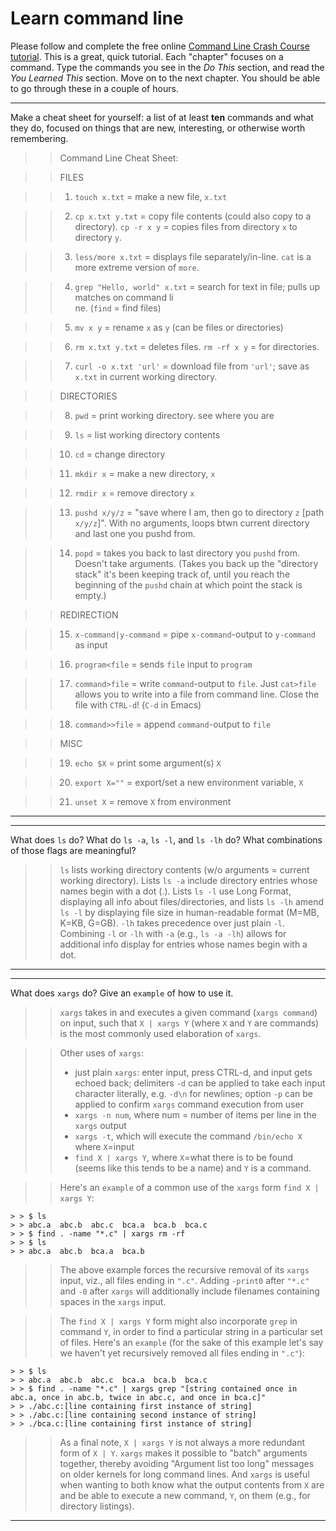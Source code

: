 # Learn command line

Please follow and complete the free online [Command Line Crash Course
tutorial](http://cli.learncodethehardway.org/book/). This is a great,
quick tutorial. Each "chapter" focuses on a command. Type the commands
you see in the _Do This_ section, and read the _You Learned This_
section. Move on to the next chapter. You should be able to go through
these in a couple of hours.


---

Make a cheat sheet for yourself: a list of at least **ten** commands and what they do, focused on things that are new, interesting, or otherwise worth remembering.

> > Command Line Cheat Sheet:

> > FILES

> > 1. `touch x.txt` = make a new file, `x.txt`

> > 2. `cp x.txt y.txt` = copy file contents (could also copy to a directory). `cp -r x y` = copies files from directory `x` to directory `y`.

> > 3. `less/more x.txt` = displays file separately/in-line. `cat` is a\
 more extreme version of `more`.

> > 4. `grep "Hello, world" x.txt` = search for text in file; pulls up matches on command li\
ne. (`find` = find files)

> > 5. `mv x y` = rename `x` as `y` (can be files or directories)

> > 6. `rm x.txt y.txt` = deletes files. `rm -rf x y` = for directories.

> > 7. `curl -o x.txt 'url'` = download file from `'url'`; save as `x.txt` in current working directory.


> > DIRECTORIES

> > 8. `pwd` = print working directory. see where you are

> > 9. `ls` = list working directory contents

> > 10. `cd` = change directory

> > 11. `mkdir x` = make a new directory, `x`

> > 12. `rmdir x` = remove directory `x` 

> > 13. `pushd x/y/z` = "save where I am, then go to directory `z` [path `x/y/z`]". With no arguments, loops btwn current directory and last one you pushd from.

> > 14. `popd` = takes you back to last directory you `pushd` from. Doesn't take arguments. (Takes you back up the "directory stack" it's been keeping track of, until you reach the beginning of the `pushd` chain at which point the stack is empty.)


> > REDIRECTION 

> > 15. `x-command|y-command` = pipe `x-command`-output to `y-command` as input

> > 16. `program<file` = sends `file` input to `program`

> > 17. `command>file` = write `command`-output to `file`. Just `cat>file` allows you to write into a file from command line. Close the file with `CTRL-d`! (`C-d` in Emacs)

> > 18. `command>>file` = append `command`-output to `file`


> > MISC

> > 19. `echo $X` = print some argument(s) `X`

> > 20. `export X=""` = export/set a new environment variable, `X`

> > 21. `unset X` = remove `X` from environment


---


---

What does `ls` do? What do `ls -a`, `ls -l`, and `ls -lh` do? What combinations of those flags are meaningful?

> > `ls` lists working directory contents (w/o arguments = current working directory). Lists `ls -a` include directory entries whose names begin with a dot (.). Lists `ls -l` use Long Format, displaying all info about files/directories, and lists `ls -lh` amend `ls -l` by displaying file size in human-readable format (M=MB, K=KB, G=GB). `-lh` takes precedence over just plain `-l`. Combining `-l` or `-lh` with `-a` (e.g., `ls -a -lh`) allows for additional info display for entries whose names begin with a dot. 

---


---

What does `xargs` do? Give an `example` of how to use it.

> > `xargs` takes in and executes a given command (`xargs command`) on input, such that `X | xargs Y` (where `X` and `Y` are commands) is the most commonly used elaboration of `xargs`. 

> > Other uses of `xargs`:
> > - just plain `xargs`: enter input, press CTRL-d, and input gets echoed back; delimiters `-d` can be applied to take each input character literally, e.g. `-d\n` for newlines; option `-p` can be applied to confirm `xargs` command execution from user
> > - `xargs -n num`, where num = number of items per line in the `xargs` output
> > - `xargs -t`, which will execute the command `/bin/echo X` where `X`=input
> > - `find X | xargs Y`, where `X`=what there is to be found (seems like this tends to be a name) and `Y` is a command. 

> > Here's an `example` of a common use of the `xargs` form `find X | xargs Y`: 
```
> > $ ls
> > abc.a  abc.b  abc.c  bca.a  bca.b  bca.c
> > $ find . -name "*.c" | xargs rm -rf
> > $ ls
> > abc.a  abc.b  bca.a  bca.b
```
> > The above example forces the recursive removal of its `xargs` input, viz., all files ending in `".c"`. Adding `-print0` after `"*.c"` and `-0` after `xargs` will additionally include filenames containing spaces in the `xargs` input.

> > The `find X | xargs Y` form might also incorporate `grep` in command `Y`, in order to find a particular string in a particular set of files. Here's an `example` (for the sake of this example let's say we haven't yet recursively removed all files ending in `".c"`):
```
> > $ ls
> > abc.a  abc.b  abc.c  bca.a  bca.b  bca.c
> > $ find . -name "*.c" | xargs grep "[string contained once in abc.a, once in abc.b, twice in abc.c, and once in bca.c]"
> > ./abc.c:[line containing first instance of string]
> > ./abc.c:[line containing second instance of string]
> > ./bca.c:[line containing first instance of string]
```
> >

> > As a final note, `X | xargs Y` is not always a more redundant form of `X | Y`. `xargs` makes it possible to "batch" arguments together, thereby avoiding "Argument list too long" messages on older kernels for long command lines. And `xargs` is useful when wanting to both know what the output contents from `X` are and be able to execute a new command, `Y`, on them (e.g., for directory listings).

---

